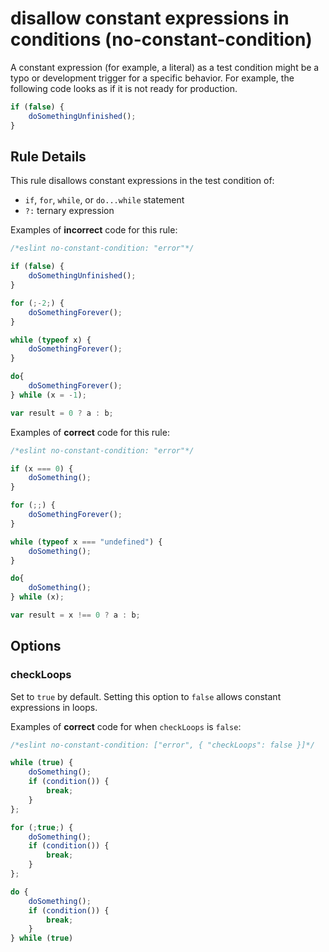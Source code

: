 # disallow constant expressions in conditions (no-constant-condition)

A constant expression (for example, a literal) as a test condition might be a typo or development trigger for a specific behavior. For example, the following code looks as if it is not ready for production.

```js
if (false) {
    doSomethingUnfinished();
}
```

## Rule Details

This rule disallows constant expressions in the test condition of:

* `if`, `for`, `while`, or `do...while` statement
* `?:` ternary expression

Examples of **incorrect** code for this rule:

```js
/*eslint no-constant-condition: "error"*/

if (false) {
    doSomethingUnfinished();
}

for (;-2;) {
    doSomethingForever();
}

while (typeof x) {
    doSomethingForever();
}

do{
    doSomethingForever();
} while (x = -1);

var result = 0 ? a : b;
```

Examples of **correct** code for this rule:

```js
/*eslint no-constant-condition: "error"*/

if (x === 0) {
    doSomething();
}

for (;;) {
    doSomethingForever();
}

while (typeof x === "undefined") {
    doSomething();
}

do{
    doSomething();
} while (x);

var result = x !== 0 ? a : b;
```

## Options

### checkLoops

Set to `true` by default. Setting this option to `false` allows constant expressions in loops.

Examples of **correct** code for when `checkLoops` is `false`:

```js
/*eslint no-constant-condition: ["error", { "checkLoops": false }]*/

while (true) {
    doSomething();
    if (condition()) {
        break;
    }
};

for (;true;) {
    doSomething();
    if (condition()) {
        break;
    }
};

do {
    doSomething();
    if (condition()) {
        break;
    }
} while (true)
```
